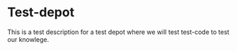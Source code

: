 # Test-depot
This is a test description for a test depot where we will test test-code to test our knowlege.
